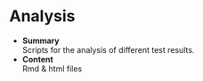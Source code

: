# Analysis   
- **Summary**  
Scripts for the analysis of different test results.  
- **Content**  
Rmd & html files
